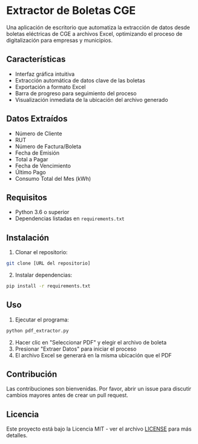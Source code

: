 # Extractor de Boletas CGE

Una aplicación de escritorio que automatiza la extracción de datos desde boletas eléctricas de CGE a archivos Excel, optimizando el proceso de digitalización para empresas y municipios.

## Características

- Interfaz gráfica intuitiva
- Extracción automática de datos clave de las boletas
- Exportación a formato Excel
- Barra de progreso para seguimiento del proceso
- Visualización inmediata de la ubicación del archivo generado

## Datos Extraídos

- Número de Cliente
- RUT
- Número de Factura/Boleta
- Fecha de Emisión
- Total a Pagar
- Fecha de Vencimiento
- Último Pago
- Consumo Total del Mes (kWh)

## Requisitos

- Python 3.6 o superior
- Dependencias listadas en `requirements.txt`

## Instalación

1. Clonar el repositorio:
```bash
git clone [URL del repositorio]
```

2. Instalar dependencias:
```bash
pip install -r requirements.txt
```

## Uso

1. Ejecutar el programa:
```bash
python pdf_extractor.py
```

2. Hacer clic en "Seleccionar PDF" y elegir el archivo de boleta
3. Presionar "Extraer Datos" para iniciar el proceso
4. El archivo Excel se generará en la misma ubicación que el PDF

## Contribución

Las contribuciones son bienvenidas. Por favor, abrir un issue para discutir cambios mayores antes de crear un pull request.

## Licencia

Este proyecto está bajo la Licencia MIT - ver el archivo [LICENSE](LICENSE) para más detalles.
